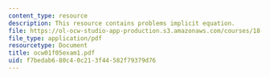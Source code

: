 ```yaml
---
content_type: resource
description: This resource contains problems implicit equation.
file: https://ol-ocw-studio-app-production.s3.amazonaws.com/courses/18-01-single-variable-calculus-fall-2005/f7bedab680c40c213f44582f79379d76_ocw01f05exam1.pdf
file_type: application/pdf
resourcetype: Document
title: ocw01f05exam1.pdf
uid: f7bedab6-80c4-0c21-3f44-582f79379d76
---
```

